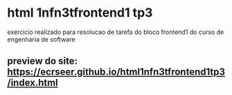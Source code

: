 # html 1nfn3tfrontend1 tp3
exercicio realizado para resolucao de tarefa do bloco frontend1 do curso de engenharia de software 
## preview do site: https://ecrseer.github.io/html1nfn3tfrontend1tp3/index.html
